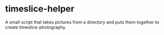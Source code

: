 # timeslice-helper
A small script that takes pictures from a directory and puts them together to create timeslice-photography.
